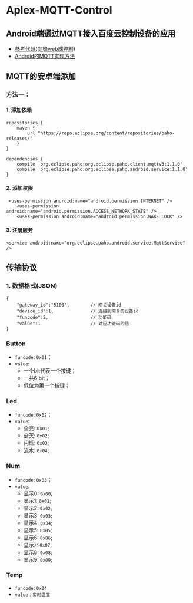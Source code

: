 # Aplex-MQTT-Control
## Android端通过MQTT接入百度云控制设备的应用

* [参考代码(剑锋web端控制)](https://github.com/ZengjfOS/ComputeX/blob/master/README.md)  
* [Android的MQTT实现方法](https://blog.csdn.net/qq_17250009/article/details/52774472)


## MQTT的安卓端添加
### 方法一：
#### 1. 添加依赖
```
repositories {
    maven {
        url "https://repo.eclipse.org/content/repositories/paho-releases/"
    }
}

dependencies {
    compile 'org.eclipse.paho:org.eclipse.paho.client.mqttv3:1.1.0'
    compile 'org.eclipse.paho:org.eclipse.paho.android.service:1.1.0'
}
```

#### 2. 添加权限
```
 <uses-permission android:name="android.permission.INTERNET" />
    <uses-permission android:name="android.permission.ACCESS_NETWORK_STATE" />
    <uses-permission android:name="android.permission.WAKE_LOCK" />
```

#### 3. 注册服务
```
<service android:name="org.eclipse.paho.android.service.MqttService" />
```
  
## 传输协议
### 1. 数据格式(JSON)
```
{
    "gateway_id":"5100",        // 网关设备id
    "device_id":1,              // 连接到网关的设备id
    "funcode":2,                // 功能码
    "value":1                   // 对应功能码的值
}
```

### Button

* `funcode`: `0x01`；
* `value`: 
  * 一个bit代表一个按键；
  * 一共6 bit；
  * 低位为第一个按键；

### Led

* `funcode`: `0x02`；
* `value`:
  * 全亮: `0x01`;
  * 全灭: `0x02`;
  * 闪烁: `0x03`;
  * 流水: `0x04`;

### Num

* `funcode`: `0x03`；
* `value`:
  * 显示0: `0x00`;
  * 显示1: `0x01`;
  * 显示2: `0x02`;
  * 显示3: `0x03`;
  * 显示4: `0x04`;
  * 显示5: `0x05`;
  * 显示6: `0x06`;
  * 显示7: `0x07`;
  * 显示8: `0x08`;
  * 显示9: `0x09`;

### Temp
* `funcode`: `0x04`
* `value` : `实时温度`
